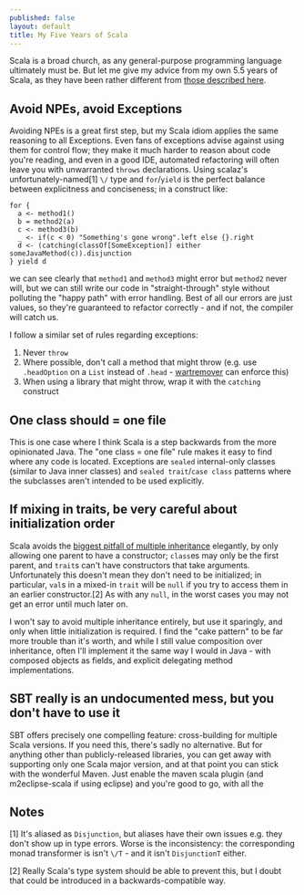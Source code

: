 ```yaml
---
published: false
layout: default
title: My Five Years of Scala
---
```


Scala is a broad church, as any general-purpose programming language ultimately must be.
But let me give my advice from my own 5.5 years of Scala,
as they have been rather different from [those described here](http://manuel.bernhardt.io/2015/11/13/5-years-of-scala-and-counting-debunking-some-myths-about-the-language-and-its-environment/).

## Avoid NPEs, avoid Exceptions

Avoiding NPEs is a great first step, but my Scala idiom applies the same reasoning
to all Exceptions. Even fans of exceptions advise against using them for control flow;
they make it much harder to reason about code you're reading, and even in a good IDE,
automated refactoring will often leave you with unwarranted `throws` declarations.
Using scalaz's unfortunately-named[1] `\/` type and `for`/`yield` is the perfect balance
between explicitness and conciseness; in a construct like:

    for {
      a <- method1()
      b = method2(a)
      c <- method3(b)
      _ <- if(c < 0) "Something's gone wrong".left else {}.right
      d <- (catching(classOf[SomeException]) either someJavaMethod(c)).disjunction
    } yield d
    
we can see clearly that `method1` and `method3` might error but `method2` never will,
but we can still write our code in "straight-through" style without polluting the
"happy path" with error handling.
Best of all our errors are just values, so they're guaranteed to refactor correctly -
and if not, the compiler will catch us.

I follow a similar set of rules regarding exceptions:

 1. Never `throw`
 2. Where possible, don't call a method that might throw
 (e.g. use `.headOption` on a `List` instead of `.head` - [wartremover](https://github.com/puffnfresh/wartremover) can enforce this)
 3. When using a library that might throw, wrap it with the `catching` construct

## One class should = one file

This is one case where I think Scala is a step backwards from the more opinionated Java.
The "one class = one file" rule makes it easy to find where any code is located.
Exceptions are `sealed` internal-only classes (similar to Java inner classes)
and `sealed trait`/`case class` patterns where the subclasses aren't intended to be
used explicitly.

## If mixing in traits, be very careful about initialization order

Scala avoids the [biggest pitfall of multiple inheritance](https://fuhm.net/super-harmful/) elegantly,
by only allowing one parent to have a constructor;
`class`es may only be the first parent, and `trait`s can't have constructors
that take arguments.
Unfortunately this doesn't mean they don't need to be initialized; in particular,
`val`s in a mixed-in `trait` will be `null` if you try to access them
in an earlier constructor.[2]
As with any `null`, in the worst cases you may not get an error until much later on.

I won't say to avoid multiple inheritance entirely, but use it sparingly,
and only when little initialization is required.
I find the "cake pattern" to be far more trouble than it's worth,
and while I still value composition over inheritance,
often I'll implement it the same way I would in Java - with composed objects as fields,
and explicit delegating method implementations.

## SBT really is an undocumented mess, but you don't have to use it

SBT offers precisely one compelling feature: cross-building for multiple Scala versions.
If you need this, there's sadly no alternative.
But for anything other than publicly-released libraries,
you can get away with supporting only one Scala major version,
and at that point you can stick with the wonderful Maven.
Just enable the maven scala plugin (and m2eclipse-scala if using eclipse)
and you're good to go, with all the 

## Notes

[1] It's aliased as `Disjunction`, but aliases have their own issues
e.g. they don't show up in type errors.
Worse is the inconsistency: the corresponding monad transformer is isn't `\/T` -
and it isn't `DisjunctionT` either.

[2] Really Scala's type system should be able to prevent this,
but I doubt that could be introduced in a backwards-compatible way.
